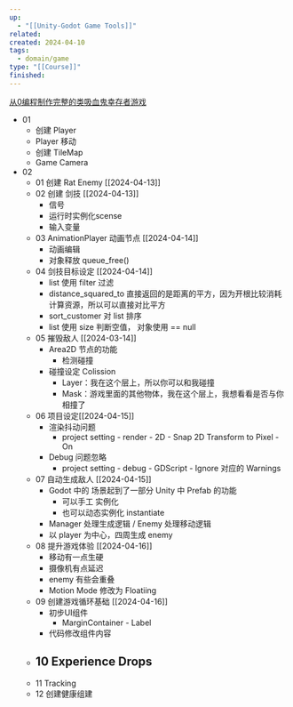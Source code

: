 ```yaml
---
up:
  - "[[Unity-Godot Game Tools]]"
related: 
created: 2024-04-10
tags:
  - domain/game
type: "[[Course]]"
finished: 
---
```

[从0编程制作完整的类吸血鬼幸存者游戏](https://www.bilibili.com/video/BV1s8411v7nE/?p=3&spm_id_from=pageDriver&vd_source=6d4ef5f8b8b73d69ea854cb9321a50ac)

- 01
	- 创建 Player
	- Player 移动
	- 创建 TileMap
	- Game Camera
- 02
	- 01 创建 Rat Enemy [[2024-04-13]]
	- 02 创建 剑技 [[2024-04-13]]
		- 信号
		- 运行时实例化scense
		- 输入变量
	- 03 AnimationPlayer 动画节点 [[2024-04-14]]
		- 动画编辑
		- 对象释放 queue_free()
	- 04 剑技目标设定 [[2024-04-14]]
		- list 使用 filter 过滤
		- distance_squared_to 直接返回的是距离的平方，因为开根比较消耗计算资源，所以可以直接对比平方
		- sort_customer 对 list 排序
		- list 使用 size 判断空值， 对象使用 == null
	- 05 摧毁敌人 [[2024-03-14]]
		- Area2D 节点的功能
			- 检测碰撞
		- 碰撞设定 Colission
			- Layer：我在这个层上，所以你可以和我碰撞
			- Mask：游戏里面的其他物体，我在这个层上，我想看看是否与你相撞了
	- 06 项目设定[[2024-04-15]]
		- 渲染抖动问题
			- project setting - render - 2D - Snap 2D Transform to Pixel - On
		- Debug 问题忽略
			- project setting - debug - GDScript - Ignore 对应的 Warnings
	- 07 自动生成敌人 [[2024-04-15]]
		- Godot 中的 场景起到了一部分 Unity 中 Prefab 的功能
			- 可以手工 实例化
			- 也可以动态实例化 instantiate
		- Manager 处理生成逻辑 / Enemy 处理移动逻辑
		- 以 player 为中心，四周生成 enemy
	- 08 提升游戏体验 [[2024-04-16]]
		- 移动有一点生硬
		- 摄像机有点延迟
		- enemy 有些会重叠
		- Motion Mode 修改为 Floatiing
	- 09 创建游戏循环基础 [[2024-04-16]]
		- 初步UI组件
			- MarginContainer - Label
		- 代码修改组件内容
	- 10 Experience Drops
		- 
	- 11 Tracking
	- 12 创建健康组建
